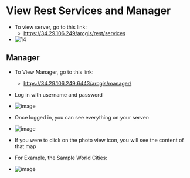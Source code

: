 # View Rest Services and Manager 

- To view server, go to this link:
  - https://34.29.106.249/arcgis/rest/services
- ![14](https://github.com/kaylaoneill/geom99/assets/146447016/6589dcbe-2364-4966-add6-60838b425062)

## Manager 
- To View Manager, go to this link:
  - https://34.29.106.249:6443/arcgis/manager/
- Log in with username and password 
- ![image](https://github.com/kaylaoneill/geom99/assets/146447016/686fee73-8f12-4c50-b306-154bc74fbd5f)

- Once logged in, you can see everything on your server:
- ![image](https://github.com/kaylaoneill/geom99/assets/146447016/19d44dc3-af53-4ec6-9cf6-d4ffc42ef81d)

- If you were to click on the photo view icon, you will see the content of that map
- For Example, the Sample World Cities:
- ![image](https://github.com/kaylaoneill/geom99/assets/146447016/05951f87-6849-43bc-b467-7033a44776ec)

 
